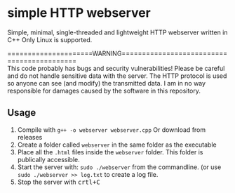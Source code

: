 <h1>simple HTTP webserver</h1>
Simple, minimal, single-threaded and lightweight HTTP webserver written in C++
Only Linux is supported.

=====================WARNING===========================================<br>
This code probably has bugs and security vulnerabilities!
Please be careful and do not handle sensitive data with the server. 
The HTTP protocol is used so anyone can see (and modify) the transmitted data.
I am in no way responsible for damages caused by the software in this repository.

<h2>Usage</h2>

<ol type="1">
    <li>Compile with <code>g++ -o webserver webserver.cpp</code>
      Or download from releases</li>
  <li>Create a folder called <code>webserver</code> in the same folder as the executable</li>
  <li>Place all the <code>.html</code> files inside the <code>webserver</code> folder. This folder is publically accessible.
  <li>Start the server with: <code>sudo ./webserver</code> from the commandline. (or use <code>sudo ./webserver >> log.txt</code> to create a log file.
<li>Stop the server with <kbd>crtl+C</kbd>
</ol>

